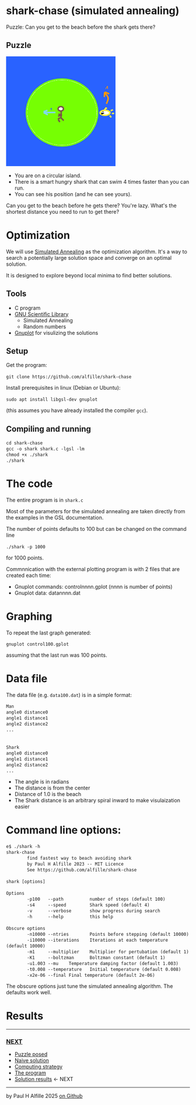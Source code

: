 # shark-chase (simulated annealing)
Puzzle: Can you get to the beach before the shark gets there? 

## Puzzle

![picture](picture.png)

* You are on a circular island.
* There is a smart hungry shark that can swim 4 times faster than you can run. 
* You can see his position (and he can see yours).

Can you get to the beach before he gets there?
You're lazy. What's the shortest distance you need to run to get there?

# Optimization

We will use [Simulated Annealing](https://en.wikipedia.org/wiki/Simulated_annealing) as the optimization algorithm. It's a way to search a potentially large solution space and converge on an optimal solution.

It is designed to explore beyond local minima to find better solutions.

## Tools

* C program
* [GNU Scientific Library](https://www.gnu.org/software/gsl/doc/html/siman.html)
  * Simulated Annealing
  * Random numbers
* [Gnuplot](http://gnuplot.info/) for visulizing the solutions

## Setup
Get the program:

`git clone https://github.com/alfille/shark-chase`

Install prerequisites in linux (Debian or Ubuntu):

`sudo apt install libgsl-dev gnuplot`

(this assumes you have already installed the compiler `gcc`).

## Compiling and running
    cd shark-chase
    gcc -o shark shark.c -lgsl -lm
    chmod +x ./shark
    ./shark

# The code

The entire program is in `shark.c`

Most of the parameters for the simulated annealing are taken directly from the examples in the GSL documentation.

The number of points defaults to 100 but can be changed on the command line 

`./shark -p 1000`

for 1000 points.

Commnnication with the external plotting program is with 2 files that are created each time:

* Gnuplot commands: controlnnnn.gplot (nnnn is number of points)
* Gnuplot data: datannnn.dat

# Graphing

To repeat the last graph generated:

```
gnuplot control100.gplot
```
assuming that the last run was 100 points.

# Data file

The data file (e.g. `data100.dat`) is in a simple format:
```
Man
angle0 distance0
angle1 distance1
angle2 distance2
...


Shark
angle0 distance0
angle1 distance1
angle2 distance2
...
```
* The angle is in radians
* The distance is from the center
* Distance of 1.0 is the beach
* The Shark distance is an arbitrary spiral inward to make visulaization easier

# Command line options:
```
e$ ./shark -h 
shark-chase
        find fastest way to beach avoiding shark
        by Paul H Alfille 2023 -- MIT Licence
        See https://github.com/alfille/shark-chase

shark [options]

Options
        -p100   --path          number of steps (default 100)
        -s4     --speed         Shark speed (default 4)
        -v      --verbose       show progress during search
        -h      --help          this help

Obscure options
        -n10000 --ntries        Points before stepping (default 10000)
        -i10000 --iterations    Iterations at each temperature (default 10000)
        -m1     --multiplier    Multiplier for pertubation (default 1)
        -K1     --boltzman      Boltzman constant (default 1)
        -u1.003 --mu    Temperature damping factor (default 1.003)
        -t0.008 --temperature   Initial temperature (default 0.008)
        -x2e-06 --final Final temperature (default 2e-06)
```

The obscure options just tune the simulated annealing algorithm. The defaults work well.
# Results

------------
### [NEXT](README5.md)

* [Puzzle posed](README.md)
* [Naive solution](README2.md)
* [Computing strategy](README3.md)
* [The program](README4.md)
* [Solution results](README5.md) <- NEXT
-----------
by Paul H Alfille 2025
[on Github](https://github.com/alfille/shark-chase)

